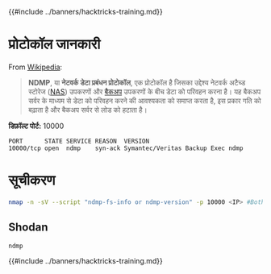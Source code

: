 {{#include ../banners/hacktricks-training.md}}

# **प्रोटोकॉल जानकारी**

From [Wikipedia](https://en.wikipedia.org/wiki/NDMP):

> **NDMP**, या **नेटवर्क डेटा प्रबंधन प्रोटोकॉल**, एक प्रोटोकॉल है जिसका उद्देश्य नेटवर्क अटैच्ड स्टोरेज \([NAS](https://en.wikipedia.org/wiki/Network-attached_storage)\) उपकरणों और [बैकअप](https://en.wikipedia.org/wiki/Backup) उपकरणों के बीच डेटा को परिवहन करना है। यह बैकअप सर्वर के माध्यम से डेटा को परिवहन करने की आवश्यकता को समाप्त करता है, इस प्रकार गति को बढ़ाता है और बैकअप सर्वर से लोड को हटाता है।

**डिफ़ॉल्ट पोर्ट:** 10000
```text
PORT      STATE SERVICE REASON  VERSION
10000/tcp open  ndmp    syn-ack Symantec/Veritas Backup Exec ndmp
```
# **सूचीकरण**
```bash
nmap -n -sV --script "ndmp-fs-info or ndmp-version" -p 10000 <IP> #Both are default scripts
```
## Shodan

`ndmp`

{{#include ../banners/hacktricks-training.md}}
